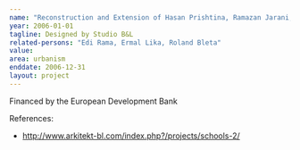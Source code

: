 ```yaml
---
name: "Reconstruction and Extension of Hasan Prishtina, Ramazan Jarani, and Edith Durham Schools"
year: 2006-01-01
tagline: Designed by Studio B&L
related-persons: "Edi Rama, Ermal Lika, Roland Bleta"
value:
area: urbanism
enddate: 2006-12-31
layout: project
---
```

Financed by the European Development Bank

References:

* <http://www.arkitekt-bl.com/index.php?/projects/schools-2/>
